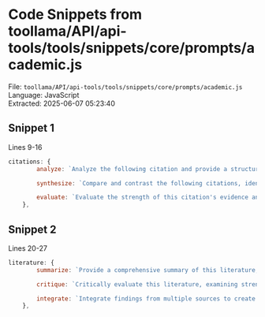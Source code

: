 # Code Snippets from toollama/API/api-tools/tools/snippets/core/prompts/academic.js

File: `toollama/API/api-tools/tools/snippets/core/prompts/academic.js`  
Language: JavaScript  
Extracted: 2025-06-07 05:23:40  

## Snippet 1
Lines 9-16

```JavaScript
citations: {
        analyze: `Analyze the following citation and provide a structured breakdown of its components, including author contributions, methodology, key findings, and potential impact.`,

        synthesize: `Compare and contrast the following citations, identifying common themes, contradictions, and potential gaps in the research. Consider methodology differences and their implications.`,

        evaluate: `Evaluate the strength of this citation's evidence and argumentation. Consider research design, sample size, methodology, and potential biases.`
    },
```

## Snippet 2
Lines 20-27

```JavaScript
literature: {
        summarize: `Provide a comprehensive summary of this literature, focusing on key themes, methodological approaches, and significant findings. Identify any patterns or trends in the research.`,

        critique: `Critically evaluate this literature, examining strengths, limitations, and potential biases. Consider the validity of conclusions and generalizability of findings.`,

        integrate: `Integrate findings from multiple sources to create a cohesive narrative about the current state of knowledge in this area. Identify gaps and future research directions.`
    },
```

